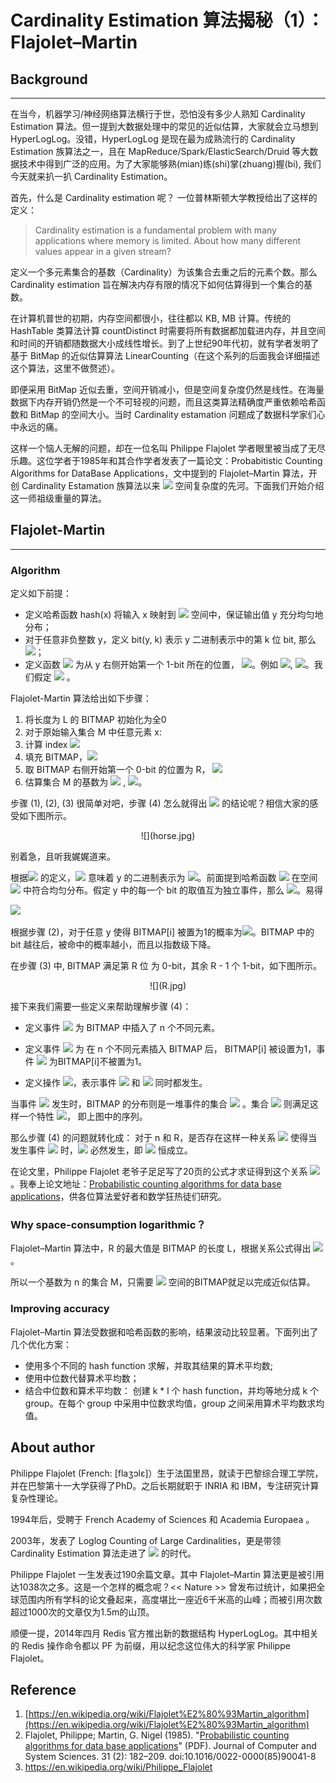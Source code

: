 # Cardinality Estimation 算法揭秘（1）： Flajolet–Martin

## Background
---
在当今，机器学习/神经网络算法横行于世，恐怕没有多少人熟知 Cardinality Estimation 算法。但一提到大数据处理中的常见的近似估算，大家就会立马想到 HyperLogLog。没错，HyperLogLog 是现在最为成熟流行的 Cardinality Estimation 族算法之一，且在 MapReduce/Spark/ElasticSearch/Druid 等大数据技术中得到广泛的应用。为了大家能够熟(mian)练(shi)掌(zhuang)握(bi), 我们今天就来扒一扒 Cardinality Estimation。

首先，什么是 Cardinality estimation 呢？ 一位普林斯顿大学教授给出了这样的定义：

> Cardinality estimation is a fundamental problem with many applications where memory is limited. About how many different values appear in a given stream?

定义一个多元素集合的基数（Cardinality）为该集合去重之后的元素个数。那么Cardinality estimation 旨在解决内存有限的情况下如何估算得到一个集合的基数。

在计算机普世的初期，内存空间都很小，往往都以 KB, MB 计算。传统的 HashTable 类算法计算 countDistinct 时需要将所有数据都加载进内存，并且空间和时间的开销都随数据大小成线性增长。到了上世纪90年代初，就有学者发明了基于 BitMap 的近似估算算法 LinearCounting（在这个系列的后面我会详细描述这个算法，这里不做赘述）。

即便采用 BitMap 近似去重，空间开销减小，但是空间复杂度仍然是线性。在海量数据下内存开销仍然是一个不可轻视的问题，而且这类算法精确度严重依赖哈希函数和 BitMap 的空间大小。当时 Cardinality estamation 问题成了数据科学家们心中永远的痛。

这样一个恼人无解的问题，却在一位名叫 Philippe Flajolet 学者眼里被当成了无尽乐趣。这位学者于1985年和其合作学者发表了一篇论文：Probabitistic Counting Algorithms
for DataBase Applications，文中提到的 Flajolet–Martin 算法，开创 Cardinality Estamation 族算法以来 <img src="http://chart.googleapis.com/chart?cht=tx&chl=O(log)"> 空间复杂度的先河。下面我们开始介绍这一师祖级重量的算法。

## Flajolet-Martin
---
### Algorithm
定义如下前提：

* 定义哈希函数 hash(x) 将输入 x 映射到 <img src="http://chart.googleapis.com/chart?cht=tx&chl=\left[0,2^{L}-1\right]"> 空间中，保证输出值 y 充分均匀地分布；
* 对于任意非负整数 y，定义 bit(y, k) 表示 y 二进制表示中的第 k 位 bit, 那么 <img src="http://chart.googleapis.com/chart?cht=tx&chl= {\displaystyle  y= \sum_{i}^{L}bit(y,k)2^{k}}">；
* 定义函数 <img src="http://chart.googleapis.com/chart?cht=tx&chl=\rho(y)"> 为从 y 右侧开始第一个 1-bit 所在的位置， <img src="http://chart.googleapis.com/chart?cht=tx&chl=\rho(y)=\min_{k\geq 0}\mathrm {bit} (y,k)\neq 0">。例如 <img src="http://chart.googleapis.com/chart?cht=tx&chl={\displaystyle \rho(13)= \rho(1101_{2})=0}">, <img src="http://chart.googleapis.com/chart?cht=tx&chl=\rho(8)= \rho(1000_{2})=3">。我们假定 <img src="http://chart.googleapis.com/chart?cht=tx&chl=\rho(0)=L"> 。

Flajolet-Martin 算法给出如下步骤：

1. 将长度为 L 的 BITMAP 初始化为全0
2. 对于原始输入集合 M 中任意元素 x:
  1. 计算 index <img src="http://chart.googleapis.com/chart?cht=tx&chl=i=\rho(hash(x))">
  2. 填充 BITMAP，<img src="http://chart.googleapis.com/chart?cht=tx&chl=BITMAP[i] = 1">
3. 取 BITMAP 右侧开始第一个 0-bit 的位置为 R， <img src="http://chart.googleapis.com/chart?cht=tx&chl=R=\min_{i\geq0}bit(BITMAP, i)\neq1">
4. 估算集合 M 的基数为 <img src="http://chart.googleapis.com/chart?cht=tx&chl=2^{R} / \phi "> ,  <img src="http://chart.googleapis.com/chart?cht=tx&chl=\phi \approx 0.77351">。

步骤 (1), (2), (3) 很简单对吧，步骤 (4) 怎么就得出 <img src="http://chart.googleapis.com/chart?cht=tx&chl=2^{R} / \phi"> 的结论呢？相信大家的感受如下图所示。

<div align=center>
![](horse.jpg)
</div>

别着急，且听我娓娓道来。

根据<img src="http://chart.googleapis.com/chart?cht=tx&chl=\rho(y)"> 的定义，<img src="http://chart.googleapis.com/chart?cht=tx&chl=\rho(y)=2"> 意味着 y 的二进制表示为 <img src="http://chart.googleapis.com/chart?cht=tx&chl=...100_{2}">。前面提到哈希函数 <img src="http://chart.googleapis.com/chart?cht=tx&chl=y=hash(x)"> 在空间 <img src="http://chart.googleapis.com/chart?cht=tx&chl=\left[0,2^{L}-1\right]"> 中符合均匀分布。假定 y 中的每一个 bit 的取值互为独立事件，那么 <img src="http://chart.googleapis.com/chart?cht=tx&chl=P(\rho(y)=2)=\frac{1}{8}">。易得

<img src="http://chart.googleapis.com/chart?cht=tx&chl=P(\rho(y)=k) = \frac{1}{2} \cdot \frac{1}{2^{k}}">


根据步骤 (2)，对于任意 y 使得 BITMAP[i] 被置为1的概率为<img src="http://chart.googleapis.com/chart?cht=tx&chl=\frac{1}{2} \cdot \frac{1}{2^{i}}">。BITMAP 中的 bit 越往后，被命中的概率越小，而且以指数级下降。

在步骤 (3) 中, BITMAP 满足第 R 位 为 0-bit，其余 R - 1 个 1-bit，如下图所示。

<div align=center>
![](R.jpg)
</div>

接下来我们需要一些定义来帮助理解步骤 (4)：
* 定义事件 <img src="http://chart.googleapis.com/chart?cht=tx&chl=Y_{n}"> 为 BITMAP 中插入了 n 个不同元素。

* 定义事件 <img src="http://chart.googleapis.com/chart?cht=tx&chl=X_{n}^{i}"> 为 在 n 个不同元素插入 BITMAP 后， BITMAP[i] 被设置为1，事件 <img src="http://chart.googleapis.com/chart?cht=tx&chl=\not{X_{n}^{i}}"> 为BITMAP[i]不被置为1。

* 定义操作 <img src="http://chart.googleapis.com/chart?cht=tx&chl=X^{i} \cup X^{j}">，表示事件 <img src="http://chart.googleapis.com/chart?cht=tx&chl=X^{i}"> 和 <img src="http://chart.googleapis.com/chart?cht=tx&chl=X^{j}"> 同时都发生。


当事件 <img src="http://chart.googleapis.com/chart?cht=tx&chl=Y_{n}"> 发生时，BITMAP 的分布则是一堆事件的集合 <img src="http://chart.googleapis.com/chart?cht=tx&chl=\sum{X^{n}}"> 。集合 <img src="http://chart.googleapis.com/chart?cht=tx&chl=\sum{X^{n}}"> 则满足这样一个特性 <img src="http://chart.googleapis.com/chart?cht=tx&chl=\exists R \in \left [ 0, L \right ], \not{X_{n}^{R}}\cup \bigcup_{0}^{R-1}X_{n}^{i}) \subseteq \sum{X^{n}}">， 即上图中的序列。

那么步骤 (4) 的问题就转化成： 对于 n 和 R，是否存在这样一种关系 <img src="http://chart.googleapis.com/chart?cht=tx&chl=Relation(n, R)"> 使得当发生事件 <img src="http://chart.googleapis.com/chart?cht=tx&chl=Y_{n}"> 时，<img src="http://chart.googleapis.com/chart?cht=tx&chl=\not{X_{n}^{R}}\cup \bigcup_{0}^{R-1}X_{n}^{i}"> 必然发生，即 <img src="http://chart.googleapis.com/chart?cht=tx&chl=P(\not{X_{n}^{R}}\cup \bigcup_{0}^{R-1}X_{n}^{i} | Y_{n}) \approx 1"> 恒成立。

在论文里，Philippe Flajolet 老爷子足足写了20页的公式才求证得到这个关系 <img src="http://chart.googleapis.com/chart?cht=tx&chl=n=2^{R} / \phi">。我奉上论文地址：[Probabilistic counting algorithms for data base applications](http://algo.inria.fr/flajolet/Publications/FlMa85.pdf)，供各位算法爱好者和数学狂热徒们研究。

### Why space-consumption logarithmic？

Flajolet–Martin 算法中，R 的最大值是 BITMAP 的长度 L，根据关系公式得出 <img src="http://chart.googleapis.com/chart?cht=tx&chl=L \sim{log(n\phi)}"> 。

所以一个基数为 n 的集合 M，只需要 <img src="http://chart.googleapis.com/chart?cht=tx&chl=O(logn)"> 空间的BITMAP就足以完成近似估算。


### Improving accuracy
Flajolet–Martin 算法受数据和哈希函数的影响，结果波动比较显著。下面列出了几个优化方案：
* 使用多个不同的 hash function 求解，并取其结果的算术平均数;
* 使用中位数代替算术平均数；
* 结合中位数和算术平均数： 创建 k * l 个 hash function，并均等地分成 k 个 group。在每个 group 中采用中位数求均值，group 之间采用算术平均数求均值。

## About author
Philippe Flajolet (French: [flaʒɔlɛ]）生于法国里昂，就读于巴黎综合理工学院，并在巴黎第十一大学获得了PhD。之后长期就职于 INRIA 和 IBM，专注研究计算复杂性理论。

1994年后，受聘于 French Academy of Sciences 和 Academia Europaea 。

2003年，发表了 Loglog Counting of Large Cardinalities，更是带领 Cardinality Estimation 算法走进了 <img src="http://chart.googleapis.com/chart?cht=tx&chl=O\left ( loglog \right )"> 的时代。

Philippe Flajolet 一生发表过190余篇文章。其中 Flajolet–Martin 算法更是被引用达1038次之多。这是一个怎样的概念呢？<< Nature >> 曾发布过统计，如果把全球范围内所有学科的论文叠起来，高度堪比一座近6千米高的山峰；而被引用次数超过1000次的文章仅为1.5m的山顶。

顺便一提，2014年四月 Redis 官方推出新的数据结构 HyperLogLog。其中相关的 Redis 操作命令都以 PF 为前缀，用以纪念这位伟大的科学家 Philippe Flajolet。


## Reference

1. [https://en.wikipedia.org/wiki/Flajolet%E2%80%93Martin_algorithm](https://en.wikipedia.org/wiki/Flajolet%E2%80%93Martin_algorithm)
2. Flajolet, Philippe; Martin, G. Nigel (1985). "[Probabilistic counting algorithms for data base applications](http://algo.inria.fr/flajolet/Publications/FlMa85.pdf)" (PDF). Journal of Computer and System Sciences. 31 (2): 182–209. doi:10.1016/0022-0000(85)90041-8
3. https://en.wikipedia.org/wiki/Philippe_Flajolet
